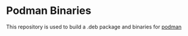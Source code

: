 # Podman Binaries

This repository is used to build a .deb package and binaries for [podman](https://github.com/containers/podman)

